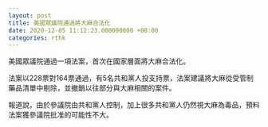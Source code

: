 ```yaml
---
layout: post
title: 美國眾議院通過將大麻合法化
date: 2020-12-05 11:12:23.000000000 +08:00
categories: rthk
---
```


美國眾議院通過一項法案，首次在國家層面將大麻合法化。

法案以228票對164票通過，有5名共和黨人投支持票，法案建議將大麻從受管制藥品清單中剔除，並撤銷以往部分與大麻相關的案件。

報道說，由於參議院由共和黨人控制，加上很多共和黨人仍然視大麻為毒品，預料法案獲參議院批准的可能性不大。
